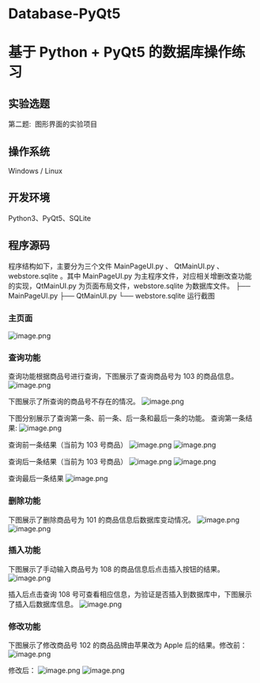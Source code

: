 # Database-PyQt5
# 基于 Python + PyQt5 的数据库操作练习

## 实验选题

第二题:  图形界面的实验项目

## 操作系统

Windows / Linux

## 开发环境

Python3、PyQt5、SQLite

## 程序源码

程序结构如下，主要分为三个文件 MainPageUI.py 、 QtMainUI.py 、 webstore.sqlite 。其中  MainPageUI.py 为主程序文件，对应相关增删改查功能的实现，QtMainUI.py 为页面布局文件，webstore.sqlite 为数据库文件。
├── MainPageUI.py
├── QtMainUI.py
└── webstore.sqlite
运行截图

### 主页面

![image.png](https://cdn.nlark.com/yuque/0/2020/png/537512/1592358609444-6111f7d3-e1e2-46da-b101-3a08e5473cfc.png#align=left&display=inline&height=422&margin=%5Bobject%20Object%5D&name=image.png&originHeight=422&originWidth=600&size=20520&status=done&style=none&width=600)

### 查询功能

查询功能根据商品号进行查询，下图展示了查询商品号为 103 的商品信息。
![image.png](https://cdn.nlark.com/yuque/0/2020/png/537512/1592358731460-9a57732e-f240-4024-b6a0-76ba0cdff3d9.png#align=left&display=inline&height=422&margin=%5Bobject%20Object%5D&name=image.png&originHeight=422&originWidth=600&size=26603&status=done&style=none&width=600)

下图展示了所查询的商品号不存在的情况。
![image.png](https://cdn.nlark.com/yuque/0/2020/png/537512/1592358918955-1c1ac842-ef8b-4ab5-bf5e-f80116a0d8e2.png#align=left&display=inline&height=424&margin=%5Bobject%20Object%5D&name=image.png&originHeight=424&originWidth=602&size=61379&status=done&style=none&width=602)

下图分别展示了查询第一条、前一条、后一条和最后一条的功能。
查询第一条结果:
![image.png](https://cdn.nlark.com/yuque/0/2020/png/537512/1592359023304-b6ab166e-e6fd-4574-997a-777e5c698cbc.png#align=left&display=inline&height=422&margin=%5Bobject%20Object%5D&name=image.png&originHeight=422&originWidth=600&size=23671&status=done&style=none&width=600)

查询前一条结果（当前为 103 号商品）
![image.png](https://cdn.nlark.com/yuque/0/2020/png/537512/1592359174957-2ea28aa8-3249-4364-9196-c0a13ebb88f6.png#align=left&display=inline&height=422&margin=%5Bobject%20Object%5D&name=image.png&originHeight=422&originWidth=600&size=23575&status=done&style=none&width=600)
![image.png](https://cdn.nlark.com/yuque/0/2020/png/537512/1592359216324-870fe834-7b89-4f6b-8f43-ee5398084894.png#align=left&display=inline&height=422&margin=%5Bobject%20Object%5D&name=image.png&originHeight=422&originWidth=600&size=23334&status=done&style=none&width=600)

查询后一条结果（当前为 103 号商品）
![image.png](https://cdn.nlark.com/yuque/0/2020/png/537512/1592359174957-2ea28aa8-3249-4364-9196-c0a13ebb88f6.png#align=left&display=inline&height=422&margin=%5Bobject%20Object%5D&name=image.png&originHeight=422&originWidth=600&size=23575&status=done&style=none&width=600)
![image.png](https://cdn.nlark.com/yuque/0/2020/png/537512/1592359257306-6830d07e-1b88-4f13-80d8-012a847e7d81.png#align=left&display=inline&height=422&margin=%5Bobject%20Object%5D&name=image.png&originHeight=422&originWidth=600&size=23121&status=done&style=none&width=600)

查询最后一条结果
![image.png](https://cdn.nlark.com/yuque/0/2020/png/537512/1592359277841-ffc61982-0633-433d-8bc4-fb3d11291eec.png#align=left&display=inline&height=422&margin=%5Bobject%20Object%5D&name=image.png&originHeight=422&originWidth=600&size=23504&status=done&style=none&width=600)

### 删除功能

下图展示了删除商品号为 101 的商品信息后数据库变动情况。
![image.png](https://cdn.nlark.com/yuque/0/2020/png/537512/1592359641664-d6bd34e5-73de-44e0-9257-67db672fb2cd.png#align=left&display=inline&height=420&margin=%5Bobject%20Object%5D&name=image.png&originHeight=420&originWidth=596&size=55920&status=done&style=none&width=596)
![image.png](https://cdn.nlark.com/yuque/0/2020/png/537512/1592359766445-8d9892af-6149-4ba0-953f-faf728c1fbb2.png#align=left&display=inline&height=124&margin=%5Bobject%20Object%5D&name=image.png&originHeight=124&originWidth=329&size=11283&status=done&style=none&width=329)

### 插入功能

下图展示了手动输入商品号为 108 的商品信息后点击插入按钮的结果。
![image.png](https://cdn.nlark.com/yuque/0/2020/png/537512/1592359390217-0be068b1-9ffb-4f8c-9dc5-140a720daa40.png#align=left&display=inline&height=422&margin=%5Bobject%20Object%5D&name=image.png&originHeight=422&originWidth=600&size=23135&status=done&style=none&width=600)

插入后点击查询 108 号可查看相应信息，为验证是否插入到数据库中，下图展示了插入后数据库信息。
![image.png](https://cdn.nlark.com/yuque/0/2020/png/537512/1592359788597-43b3834f-aef6-4b23-a6e6-e498d20443cd.png#align=left&display=inline&height=146&margin=%5Bobject%20Object%5D&name=image.png&originHeight=146&originWidth=318&size=13403&status=done&style=none&width=318)

### 修改功能

下图展示了修改商品号 102 的商品品牌由苹果改为 Apple 后的结果。修改前：
![image.png](https://cdn.nlark.com/yuque/0/2020/png/537512/1592360006787-5cfab84b-b0df-46ed-86d5-0cc65960f6af.png#align=left&display=inline&height=422&margin=%5Bobject%20Object%5D&name=image.png&originHeight=422&originWidth=600&size=23316&status=done&style=none&width=600)

修改后：
![image.png](https://cdn.nlark.com/yuque/0/2020/png/537512/1592360040562-7c784800-e2db-42e5-8252-afd5843d2d79.png#align=left&display=inline&height=422&margin=%5Bobject%20Object%5D&name=image.png&originHeight=422&originWidth=600&size=23368&status=done&style=none&width=600)
![image.png](https://cdn.nlark.com/yuque/0/2020/png/537512/1592360057210-c5155899-dad1-4033-bb74-1a70acfcd24f.png#align=left&display=inline&height=139&margin=%5Bobject%20Object%5D&name=image.png&originHeight=139&originWidth=318&size=13359&status=done&style=none&width=318)
